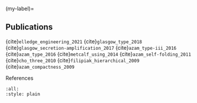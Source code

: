 (my-label)=
## Publications

{cite}`elledge_engineering_2021`
{cite}`glasgow_type_2018`
{cite}`glasgow_secretion-amplification_2017`
{cite}`azam_type-iii_2016`
{cite}`azam_type_2016`
{cite}`metcalf_using_2014`
{cite}`azam_self-folding_2011`
{cite}`cho_three_2010`
{cite}`filipiak_hierarchical_2009`
{cite}`azam_compactness_2009`


References
```{bibliography}
:all:
:style: plain
```
